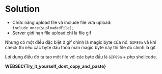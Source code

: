 # Solution

- Chức năng upload file và include file vừa upload: `include_once($uploadedFile);`
- Server giới hạn file upload chỉ là file gif

Nhưng có một điều đặc biệt ở gif chính là magic byte của nó: `GIF89a` và khi check thì nếu các byte đầu thỏa mãn magic byte này thì file đó chính là gif.

Lợi dụng điều đó ta tạo một file với các byte đầu là `GIF89a` + php shellcode.


**WEBSEC{Try_it_yourself_dont_copy_and_paste}**

